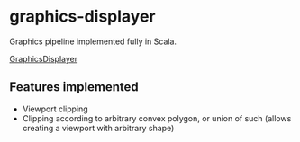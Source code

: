 # graphics-displayer

Graphics pipeline implemented fully in Scala.


[GraphicsDisplayer](graphics-displayer/src/main/scala/com/graphicsDisplayer/GraphicsDisplayer.scala)


## Features implemented
 - Viewport clipping
 - Clipping according to arbitrary convex polygon, or union of such (allows creating a viewport with arbitrary shape)
